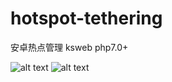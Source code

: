 # hotspot-tethering
安卓热点管理
ksweb php7.0+

![alt text](https://raw.githubusercontent.com/yiguihai/hotspot-tethering/master/1.png)
![alt text](https://raw.githubusercontent.com/yiguihai/hotspot-tethering/master/2.png)
